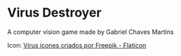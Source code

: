 # Virus Destroyer

A computer vision game made by Gabriel Chaves Martins

Icon: <a href="https://www.flaticon.com/br/icones-gratis/virus" title="vírus ícones">Vírus ícones criados por Freepik - Flaticon</a>


